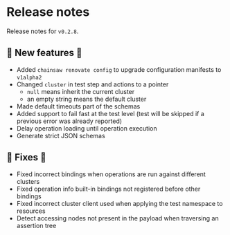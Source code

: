 # Release notes

Release notes for `v0.2.8`.

## 💫 New features 💫

- Added `chainsaw renovate config` to upgrade configuration manifests to `v1alpha2`
- Changed `cluster` in test step and actions to a pointer
    - `null` means inherit the current cluster
    - an empty string means the default cluster
- Made default timeouts part of the schemas
- Added support to fail fast at the test level (test will be skipped if a previous error was already reported)
- Delay operation loading until operation execution
- Generate strict JSON schemas

## 🔧 Fixes 🔧

- Fixed incorrect bindings when operations are run against different clusters
- Fixed operation info built-in bindings not registered before other bindings
- Fixed incorrect cluster client used when applying the test namespace to resources
- Detect accessing nodes not present in the payload when traversing an assertion tree
